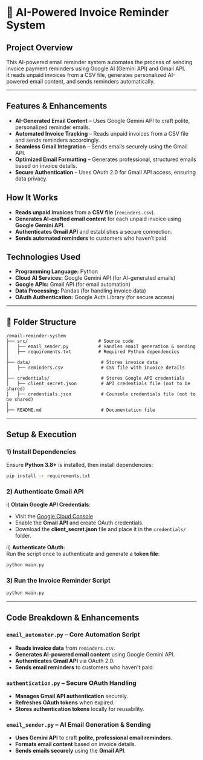 # 📧 AI-Powered Invoice Reminder System

## Project Overview
This AI-powered email reminder system automates the process of sending invoice payment reminders using Google AI (Gemini API) and Gmail API.  
It reads unpaid invoices from a CSV file, generates personalized AI-powered email content, and sends reminders automatically.

---

## Features & Enhancements

- **AI-Generated Email Content** – Uses Google Gemini API to craft polite, personalized reminder emails.
- **Automated Invoice Tracking** – Reads unpaid invoices from a CSV file and sends reminders accordingly.
- **Seamless Gmail Integration** – Sends emails securely using the Gmail API.
- **Optimized Email Formatting** – Generates professional, structured emails based on invoice details.
- **Secure Authentication** – Uses OAuth 2.0 for Gmail API access, ensuring data privacy.  

## How It Works

- **Reads unpaid invoices** from a **CSV file** (`reminders.csv`).
- **Generates AI-crafted email content** for each unpaid invoice using **Google Gemini API**.
- **Authenticates Gmail API** and establishes a secure connection.
- **Sends automated reminders** to customers who haven’t paid.  

## Technologies Used

- **Programming Language:** Python
- **Cloud AI Services:** Google Gemini API (for AI-generated emails)  
- **Google APIs:** Gmail API (for email automation)  
- **Data Processing:** Pandas (for handling invoice data)  
- **OAuth Authentication:** Google Auth Library (for secure access)  

---

## 📂 Folder Structure

```plaintext
/email-reminder-system
├── src/                          # Source code
│   ├── email_sender.py           # Handles email generation & sending
│   ├── requirements.txt          # Required Python dependencies
│
├── data/                          # Stores invoice data
│   ├── reminders.csv              # CSV file with invoice details
│
├── credentials/                   # Stores Google API credentials
│   ├── client_secret.json         # API credentials file (not to be shared)
│   ├── credentials.json           # Counsole credentials file (not to be shared)
│
├── README.md                      # Documentation file
```

---

## Setup & Execution

### 1) Install Dependencies
Ensure **Python 3.8+** is installed, then install dependencies:
```bash
pip install -r requirements.txt
```

### 2)  Authenticate Gmail API
i) **Obtain Google API Credentials**:  
   - Visit the [Google Cloud Console](https://console.cloud.google.com/)  
   - Enable the **Gmail API** and create OAuth credentials.  
   - Download the **client_secret.json** file and place it in the `credentials/` folder.  

ii) **Authenticate OAuth**:  
   Run the script once to authenticate and generate a **token file**:
   ```bash
   python main.py
   ```

### 3) Run the Invoice Reminder Script
```bash
python main.py
```
---

## Code Breakdown & Enhancements

### `email_automater.py` – Core Automation Script
- **Reads invoice data** from `reminders.csv`.
- **Generates AI-powered email content** using Google Gemini API.
- **Authenticates Gmail API** via OAuth 2.0.
- **Sends email reminders** to customers who haven't paid.  

### `authentication.py` – Secure OAuth Handling
- **Manages Gmail API authentication** securely.
- **Refreshes OAuth tokens** when expired.
- **Stores authentication tokens** locally for reusability.  

### `email_sender.py` – AI Email Generation & Sending
- **Uses Gemini API** to craft **polite, professional email reminders**.
- **Formats email content** based on invoice details.
- **Sends emails securely** using the **Gmail API**.  
